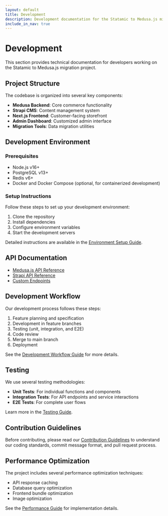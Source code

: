 ```yaml
---
layout: default
title: Development
description: Development documentation for the Statamic to Medusa.js migration
include_in_nav: true
---
```


# Development

This section provides technical documentation for developers working on the Statamic to Medusa.js migration project.

## Project Structure

The codebase is organized into several key components:

- **Medusa Backend**: Core commerce functionality
- **Strapi CMS**: Content management system
- **Next.js Frontend**: Customer-facing storefront
- **Admin Dashboard**: Customized admin interface
- **Migration Tools**: Data migration utilities

## Development Environment

### Prerequisites

- Node.js v16+
- PostgreSQL v13+
- Redis v6+
- Docker and Docker Compose (optional, for containerized development)

### Setup Instructions

Follow these steps to set up your development environment:

1. Clone the repository
2. Install dependencies
3. Configure environment variables
4. Start the development servers

Detailed instructions are available in the [Environment Setup Guide](./environment-setup.md).

## API Documentation

- [Medusa.js API Reference](./api-reference/medusa.md)
- [Strapi API Reference](./api-reference/strapi.md)
- [Custom Endpoints](./api-reference/custom-endpoints.md)

## Development Workflow

Our development process follows these steps:

1. Feature planning and specification
2. Development in feature branches
3. Testing (unit, integration, and E2E)
4. Code review
5. Merge to main branch
6. Deployment

See the [Development Workflow Guide](./workflow.md) for more details.

## Testing

We use several testing methodologies:

- **Unit Tests**: For individual functions and components
- **Integration Tests**: For API endpoints and service interactions
- **E2E Tests**: For complete user flows

Learn more in the [Testing Guide](./testing.md).

## Contribution Guidelines

Before contributing, please read our [Contribution Guidelines](./contributing.md) to understand our coding standards, commit message format, and pull request process.

## Performance Optimization

The project includes several performance optimization techniques:

- API response caching
- Database query optimization
- Frontend bundle optimization
- Image optimization

See the [Performance Guide](./performance.md) for implementation details. 